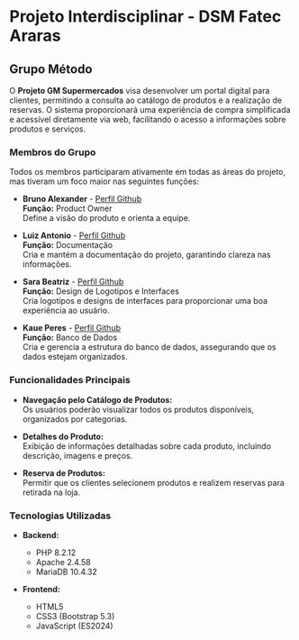 # Projeto Interdisciplinar - DSM Fatec Araras

## Grupo Método


O **Projeto GM Supermercados** visa desenvolver um portal digital para clientes, permitindo a consulta ao catálogo de produtos e a realização de reservas. O sistema proporcionará uma experiência de compra simplificada e acessível diretamente via web, facilitando o acesso a informações sobre produtos e serviços.

### Membros do Grupo
Todos os membros participaram ativamente em todas as áreas do projeto, mas tiveram um foco maior nas seguintes funções:

- **Bruno Alexander** - [Perfil Github](https://github.com/bruno-santos382)  
  **Função:** Product Owner  
  Define a visão do produto e orienta a equipe.

- **Luiz Antonio** - [Perfil Github](https://github.com/Lafreit)  
  **Função:** Documentação  
  Cria e mantém a documentação do projeto, garantindo clareza nas informações.

- **Sara Beatriz** - [Perfil Github](https://github.com/SaraBeatris)  
  **Função:** Design de Logotipos e Interfaces  
  Cria logotipos e designs de interfaces para proporcionar uma boa experiência ao usuário.

- **Kaue Peres** - [Perfil Github](https://github.com/KauePO)  
  **Função:** Banco de Dados  
  Cria e gerencia a estrutura do banco de dados, assegurando que os dados estejam organizados.

### Funcionalidades Principais
- **Navegação pelo Catálogo de Produtos:**  
  Os usuários poderão visualizar todos os produtos disponíveis, organizados por categorias.

- **Detalhes do Produto:**  
  Exibição de informações detalhadas sobre cada produto, incluindo descrição, imagens e preços.

- **Reserva de Produtos:**  
  Permitir que os clientes selecionem produtos e realizem reservas para retirada na loja.

### Tecnologias Utilizadas
- **Backend:**
  - PHP 8.2.12
  - Apache 2.4.58
  - MariaDB 10.4.32

- **Frontend:**
  - HTML5
  - CSS3 (Bootstrap 5.3)
  - JavaScript (ES2024)
